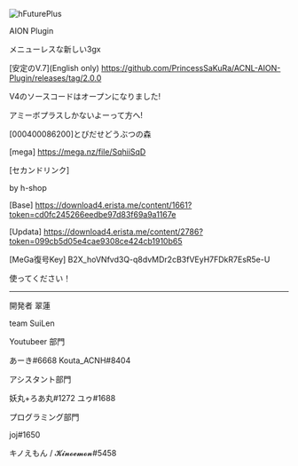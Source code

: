 ![hFuturePlus](https://user-images.githubusercontent.com/77876989/128638499-41583986-1e61-4ccc-aa05-3cc440450143.png)

AION Plugin

メニューレスな新しい3gx

[安定のV.7](English only)
https://github.com/PrincessSaKuRa/ACNL-AION-Plugin/releases/tag/2.0.0

V4のソースコードはオープンになりました!

アミーボプラスしかないよーって方へ!

[000400086200]とびだせどうぶつの森

[mega]
https://mega.nz/file/SqhiiSqD

[セカンドリンク]

by h-shop

[Base]
https://download4.erista.me/content/1661?token=cd0fc245266eedbe97d83f69a9a1167e

[Updata]
https://download4.erista.me/content/2786?token=099cb5d05e4cae9308ce424cb1910b65

[MeGa復号Key]
B2X_hoVNfvd3Q-q8dvMDr2cB3fVEyH7FDkR7EsR5e-U

使ってください！



---------------------------
開発者 翠蓮

team SuiLen

Youtubeer 部門

あーき#6668
Kouta_ACNH#8404

アシスタント部門

妖丸+ろあ丸#1272
ユゥ#1688

プログラミング部門

joj#1650

キノえもん / 𝓚𝓲𝓷𝓸𝓮𝓶𝓸𝓷#5458
